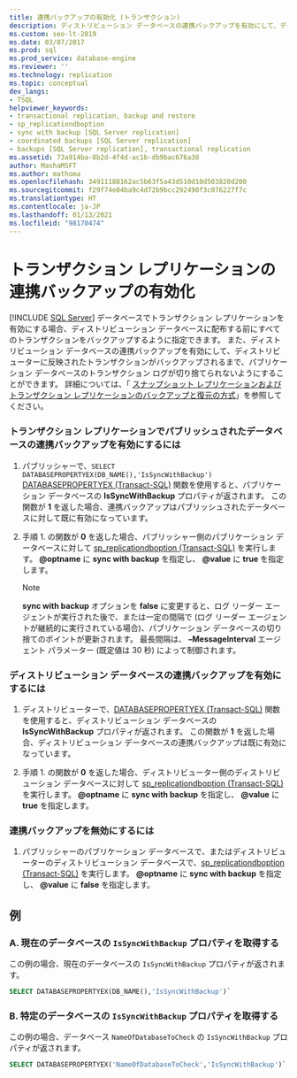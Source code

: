 ```yaml
---
title: 連携バックアップの有効化 (トランザクション)
description: ディストリビューション データベースの連携バックアップを有効にして、ディストリビューターに反映されたトランザクションがバックアップされるまで、トランザクション レプリケーション パブリケーション データベースのトランザクション ログが切り捨てられないようにする方法について説明します。
ms.custom: seo-lt-2019
ms.date: 03/07/2017
ms.prod: sql
ms.prod_service: database-engine
ms.reviewer: ''
ms.technology: replication
ms.topic: conceptual
dev_langs:
- TSQL
helpviewer_keywords:
- transactional replication, backup and restore
- sp_replicationdboption
- sync with backup [SQL Server replication]
- coordinated backups [SQL Server replication]
- backups [SQL Server replication], transactional replication
ms.assetid: 73a914ba-8b2d-4f4d-ac1b-db9bac676a30
author: MashaMSFT
ms.author: mathoma
ms.openlocfilehash: 34911188162ac5b63f5a43d510d10d503820d200
ms.sourcegitcommit: f29f74e04ba9c4d72b9bcc292490f3c076227f7c
ms.translationtype: HT
ms.contentlocale: ja-JP
ms.lasthandoff: 01/13/2021
ms.locfileid: "98170474"
---
```

# <a name="enable-coordinated-backups-for-transactional-replication"></a>トランザクション レプリケーションの連携バックアップの有効化
[!INCLUDE [SQL Server](../../../includes/applies-to-version/sqlserver.md)]
  データベースでトランザクション レプリケーションを有効にする場合、ディストリビューション データベースに配布する前にすべてのトランザクションをバックアップするように指定できます。 また、ディストリビューション データベースの連携バックアップを有効にして、ディストリビューターに反映されたトランザクションがバックアップされるまで、パブリケーション データベースのトランザクション ログが切り捨てられないようにすることができます。 詳細については、「 [スナップショット レプリケーションおよびトランザクション レプリケーションのバックアップと復元の方式](../../../relational-databases/replication/administration/strategies-for-backing-up-and-restoring-snapshot-and-transactional-replication.md)」を参照してください。  
  
### <a name="to-enable-coordinated-backups-for-a-database-published-with-transactional-replication"></a>トランザクション レプリケーションでパブリッシュされたデータベースの連携バックアップを有効にするには  
  
1.  パブリッシャーで、`SELECT DATABASEPROPERTYEX(DB_NAME(),'IsSyncWithBackup')` [DATABASEPROPERTYEX &#40;Transact-SQL&#41;](../../../t-sql/functions/databasepropertyex-transact-sql.md) 関数を使用すると、パブリケーション データベースの **IsSyncWithBackup** プロパティが返されます。 この関数が **1** を返した場合、連携バックアップはパブリッシュされたデータベースに対して既に有効になっています。  
  
2.  手順 1. の関数が **0** を返した場合、パブリッシャー側のパブリケーション データベースに対して [sp_replicationdboption &#40;Transact-SQL&#41;](../../../relational-databases/system-stored-procedures/sp-replicationdboption-transact-sql.md) を実行します。 **\@optname** に **sync with backup** を指定し、 **\@value** に **true** を指定します。  
  
    > [!NOTE]  
    >  **sync with backup** オプションを **false** に変更すると、ログ リーダー エージェントが実行された後で、または一定の間隔で (ログ リーダー エージェントが継続的に実行されている場合)、パブリケーション データベースの切り捨てのポイントが更新されます。 最長間隔は、 **&#x2013;MessageInterval** エージェント パラメーター (既定値は 30 秒) によって制御されます。  
  
### <a name="to-enable-coordinated-backups-for-a-distribution-database"></a>ディストリビューション データベースの連携バックアップを有効にするには  
  
1.  ディストリビューターで、[DATABASEPROPERTYEX &#40;Transact-SQL&#41;](../../../t-sql/functions/databasepropertyex-transact-sql.md) 関数を使用すると、ディストリビューション データベースの **IsSyncWithBackup** プロパティが返されます。 この関数が **1** を返した場合、ディストリビューション データベースの連携バックアップは既に有効になっています。  
  
2.  手順 1. の関数が **0** を返した場合、ディストリビューター側のディストリビューション データベースに対して [sp_replicationdboption &#40;Transact-SQL&#41;](../../../relational-databases/system-stored-procedures/sp-replicationdboption-transact-sql.md) を実行します。 **\@optname** に **sync with backup** を指定し、 **\@value** に **true** を指定します。  
  
### <a name="to-disable-coordinated-backups"></a>連携バックアップを無効にするには  
  
1.  パブリッシャーのパブリケーション データベースで、またはディストリビューターのディストリビューション データベースで、[sp_replicationdboption &#40;Transact-SQL&#41;](../../../relational-databases/system-stored-procedures/sp-replicationdboption-transact-sql.md) を実行します。 **\@optname** に **sync with backup** を指定し、 **\@value** に **false** を指定します。  
  
## <a name="examples"></a>例  
  
### <a name="a-retrieve-the-issyncwithbackup-property-for-the-current-database"></a>A. 現在のデータベースの `IsSyncWithBackup` プロパティを取得する

この例の場合、現在のデータベースの `IsSyncWithBackup` プロパティが返されます。
  
```sql
SELECT DATABASEPROPERTYEX(DB_NAME(),'IsSyncWithBackup')`
```

### <a name="b-retrieve-the-issyncwithbackup-property-for-a-specific-database"></a>B. 特定のデータベースの `IsSyncWithBackup` プロパティを取得する

この例の場合、データベース `NameOfDatabaseToCheck` の `IsSyncWithBackup` プロパティが返されます。
  
```sql
SELECT DATABASEPROPERTYEX('NameOfDatabaseToCheck','IsSyncWithBackup')`
```
